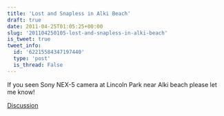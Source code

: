 ```yaml
---
title: 'Lost and Snapless in Alki Beach'
draft: true
date: 2011-04-25T01:05:25+00:00
slug: '201104250105-lost-and-snapless-in-alki-beach'
is_tweet: true
tweet_info:
  id: '62215584347197440'
  type: 'post'
  is_thread: False
---
```




If you seen Sony NEX-5 camera at Lincoln Park near Alki beach please let me know!

[Discussion](https://x.com/sytelus/status/62215584347197440)
